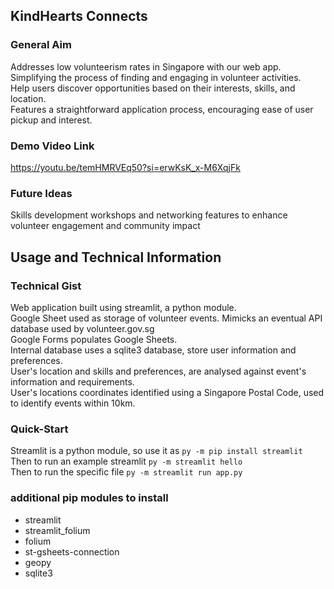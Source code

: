 ## KindHearts Connects
### General Aim
Addresses low volunteerism rates in Singapore with our web app. <br>
Simplifying the process of finding and engaging in volunteer activities. <br>
Help users discover opportunities based on their interests, skills, and location. <br>
Features a straightforward application process, encouraging ease of user pickup and interest. <br>

### Demo Video Link
https://youtu.be/temHMRVEq50?si=erwKsK_x-M6XqjFk <br>

### Future Ideas
Skills development workshops and networking features to enhance volunteer engagement and community impact <br>

## Usage and Technical Information
### Technical Gist
Web application built using streamlit, a python module. <br>
Google Sheet used as storage of volunteer events. Mimicks an eventual API database used by volunteer.gov.sg <br>
Google Forms populates Google Sheets. <br>
Internal database uses a sqlite3 database, store user information and preferences. <br>
User's location and skills and preferences, are analysed against event's information and requirements. <br> 
User's locations coordinates identified using a Singapore Postal Code, used to identify events within 10km. <br>

### Quick-Start
Streamlit is a python module, so use it as `py -m pip install streamlit` <br>
Then to run an example streamlit `py -m streamlit hello`<br>
Then to run the specific file `py -m streamlit run app.py`<br>

### additional pip modules to install
- streamlit
- streamlit_folium
- folium
- st-gsheets-connection
- geopy
- sqlite3
 


